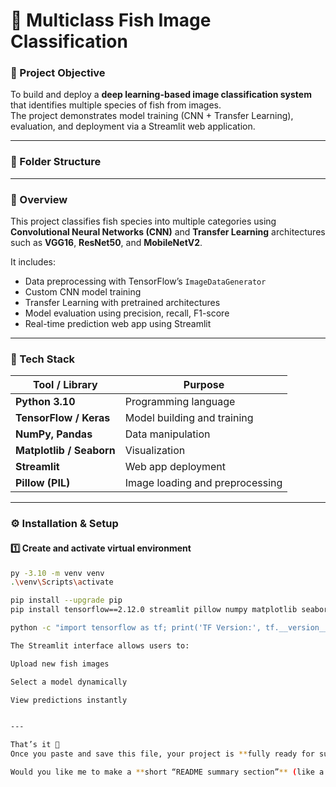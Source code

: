 # 🐠 Multiclass Fish Image Classification

### 🎯 Project Objective
To build and deploy a **deep learning-based image classification system** that identifies multiple species of fish from images.  
The project demonstrates model training (CNN + Transfer Learning), evaluation, and deployment via a Streamlit web application.

---

### 📂 Folder Structure


---

### 🧠 Overview
This project classifies fish species into multiple categories using **Convolutional Neural Networks (CNN)** and **Transfer Learning** architectures such as **VGG16**, **ResNet50**, and **MobileNetV2**.

It includes:
- Data preprocessing with TensorFlow’s `ImageDataGenerator`
- Custom CNN model training  
- Transfer Learning with pretrained architectures  
- Model evaluation using precision, recall, F1-score  
- Real-time prediction web app using Streamlit  

---

### 🧰 Tech Stack
| Tool / Library | Purpose |
|----------------|----------|
| **Python 3.10** | Programming language |
| **TensorFlow / Keras** | Model building and training |
| **NumPy, Pandas** | Data manipulation |
| **Matplotlib / Seaborn** | Visualization |
| **Streamlit** | Web app deployment |
| **Pillow (PIL)** | Image loading and preprocessing |

---

### ⚙️ Installation & Setup

#### 1️⃣ Create and activate virtual environment
```bash
py -3.10 -m venv venv
.\venv\Scripts\activate

pip install --upgrade pip
pip install tensorflow==2.12.0 streamlit pillow numpy matplotlib seaborn pandas scikit-learn

python -c "import tensorflow as tf; print('TF Version:', tf.__version__)"

The Streamlit interface allows users to:

Upload new fish images

Select a model dynamically

View predictions instantly


---

That’s it 💫  
Once you paste and save this file, your project is **fully ready for submission or GitHub upload**.  

Would you like me to make a **short “README summary section”** (like a paragraph you can paste into your report or presentation slide)?
